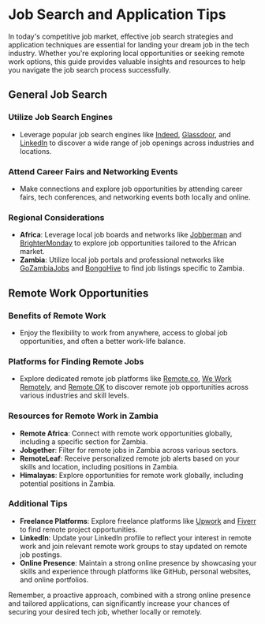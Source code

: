 # Job Search and Application Tips

In today's competitive job market, effective job search strategies and application techniques are essential for landing your dream job in the tech industry. Whether you're exploring local opportunities or seeking remote work options, this guide provides valuable insights and resources to help you navigate the job search process successfully.

## General Job Search

### Utilize Job Search Engines
- Leverage popular job search engines like [Indeed](https://www.indeed.com/), [Glassdoor](https://www.glassdoor.com/), and [LinkedIn](https://www.linkedin.com/) to discover a wide range of job openings across industries and locations.

### Attend Career Fairs and Networking Events
- Make connections and explore job opportunities by attending career fairs, tech conferences, and networking events both locally and online.

### Regional Considerations
- **Africa**: Leverage local job boards and networks like [Jobberman](https://www.jobberman.com/) and [BrighterMonday](https://www.brightermonday.com/) to explore job opportunities tailored to the African market.
- **Zambia**: Utilize local job portals and professional networks like [GoZambiaJobs](https://gozambiajobs.com/) and [BongoHive](https://bongohive.co.zm/) to find job listings specific to Zambia.

## Remote Work Opportunities

### Benefits of Remote Work
- Enjoy the flexibility to work from anywhere, access to global job opportunities, and often a better work-life balance.

### Platforms for Finding Remote Jobs
- Explore dedicated remote job platforms like [Remote.co](https://remote.co/), [We Work Remotely](https://weworkremotely.com/), and [Remote OK](https://remoteok.io/) to discover remote job opportunities across various industries and skill levels.

### Resources for Remote Work in Zambia
- **Remote Africa**: Connect with remote work opportunities globally, including a specific section for Zambia.
- **Jobgether**: Filter for remote jobs in Zambia across various sectors.
- **RemoteLeaf**: Receive personalized remote job alerts based on your skills and location, including positions in Zambia.
- **Himalayas**: Explore opportunities for remote work globally, including potential positions in Zambia.

### Additional Tips
- **Freelance Platforms**: Explore freelance platforms like [Upwork](https://www.upwork.com/) and [Fiverr](https://www.fiverr.com/) to find remote project opportunities.
- **LinkedIn**: Update your LinkedIn profile to reflect your interest in remote work and join relevant remote work groups to stay updated on remote job postings.
- **Online Presence**: Maintain a strong online presence by showcasing your skills and experience through platforms like GitHub, personal websites, and online portfolios.

Remember, a proactive approach, combined with a strong online presence and tailored applications, can significantly increase your chances of securing your desired tech job, whether locally or remotely.

